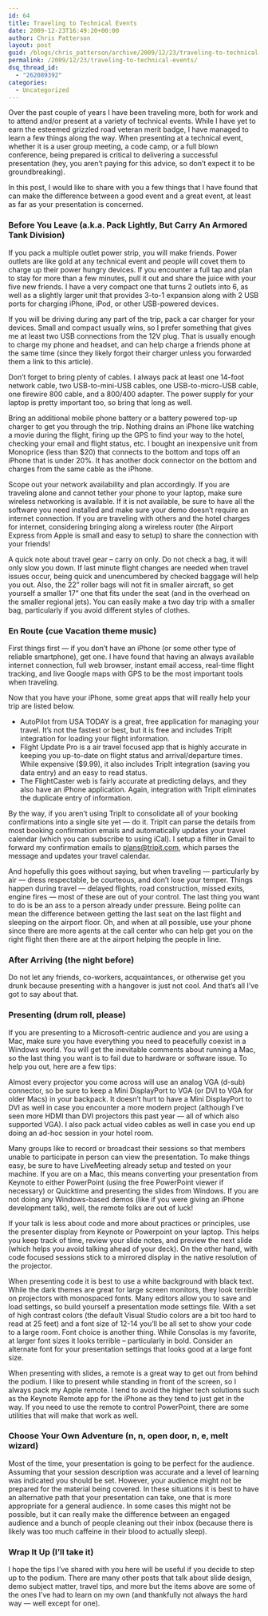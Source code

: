 ```yaml
---
id: 64
title: Traveling to Technical Events
date: 2009-12-23T16:49:20+00:00
author: Chris Patterson
layout: post
guid: /blogs/chris_patterson/archive/2009/12/23/traveling-to-technical-events.aspx
permalink: /2009/12/23/traveling-to-technical-events/
dsq_thread_id:
  - "262089392"
categories:
  - Uncategorized
---
```

Over the past couple of years I have been traveling more, both for work and to attend and/or present at a variety of technical events. While I have yet to earn the esteemed grizzled road veteran merit badge, I have managed to learn a few things along the way. When presenting at a technical event, whether it is a user group meeting, a code camp, or a full blown conference, being prepared is critical to delivering a successful presentation (hey, you aren&rsquo;t paying for this advice, so don&rsquo;t expect it to be groundbreaking).

In this post, I would like to share with you a few things that I have found that can make the difference between a good event and a great event, at least as far as your presentation is concerned.

### Before You Leave (a.k.a. Pack Lightly, But Carry An Armored Tank Division)

If you pack a multiple outlet power strip, you will make friends. Power outlets are like gold at any technical event and people will covet them to charge up their power hungry devices. If you encounter a full tap and plan to stay for more than a few minutes, pull it out and share the juice with your five new friends. I have a very compact one that turns 2 outlets into 6, as well as a slightly larger unit that provides 3-to-1 expansion along with 2 USB ports for charging iPhone, iPod, or other USB-powered devices.

If you will be driving during any part of the trip, pack a car charger for your devices. Small and compact usually wins, so I prefer something that gives me at least two USB connections from the 12V plug. That is usually enough to charge my phone and headset, and can help charge a friends phone at the same time (since they likely forgot their charger unless you forwarded them a link to this article).

Don&rsquo;t forget to bring plenty of cables. I always pack at least one 14-foot network cable, two USB-to-mini-USB cables, one USB-to-micro-USB cable, one firewire 800 cable, and a 800/400 adapter. The power supply for your laptop is pretty important too, so bring that long as well.

Bring an additional mobile phone battery or a battery powered top-up charger to get you through the trip. Nothing drains an iPhone like watching a movie during the flight, firing up the GPS to find your way to the hotel, checking your email and flight status, etc. I bought an inexpensive unit from Monoprice (less than $20) that connects to the bottom and tops off an iPhone that is under 20%. It has another dock connector on the bottom and charges from the same cable as the iPhone.

Scope out your network availability and plan accordingly. If you are traveling alone and cannot tether your phone to your laptop, make sure wireless networking is available. If it is not available, be sure to have all the software you need installed and make sure your demo doesn&rsquo;t require an internet connection. If you are traveling with others and the hotel charges for internet, considering bringing along a wireless router (the Airport Express from Apple is small and easy to setup) to share the connection with your friends!

A quick note about travel gear &#8211; carry on only. Do not check a bag, it will only slow you down. If last minute flight changes are needed when travel issues occur, being quick and unencumbered by checked baggage will help you out. Also, the 22&rdquo; roller bags will not fit in smaller aircraft, so get yourself a smaller 17&rdquo; one that fits under the seat (and in the overhead on the smaller regional jets). You can easily make a two day trip with a smaller bag, particularly if you avoid different styles of clothes.

### En Route (cue Vacation theme music)

First things first &mdash; if you don&rsquo;t have an iPhone (or some other type of reliable smartphone), get one. I have found that having an always available internet connection, full web browser, instant email access, real-time flight tracking, and live Google maps with GPS to be the most important tools when traveling. 

Now that you have your iPhone, some great apps that will really help your trip are listed below.

  * AutoPilot from USA TODAY is a great, free application for managing your travel. It&rsquo;s not the fastest or best, but it is free and includes TripIt integration for loading your flight information.
  * Flight Update Pro is a air travel focused app that is highly accurate in keeping you up-to-date on flight status and arrival/departure times. While expensive ($9.99), it also includes TripIt integration (saving you data entry) and an easy to read status. 
  * The FlightCaster web is fairly accurate at predicting delays, and they also have an iPhone application. Again, integration with TripIt eliminates the duplicate entry of information.

By the way, if you aren&rsquo;t using TripIt to consolidate all of your booking confirmations into a single site yet &mdash; do it. TripIt can parse the details from most booking confirmation emails and automatically updates your travel calendar (which you can subscribe to using iCal). I setup a filter in Gmail to forward my confirmation emails to plans@tripit.com, which parses the message and updates your travel calendar.

And hopefully this goes without saying, but when traveling &mdash; particularly by air &mdash; dress respectable, be courteous, and don&rsquo;t lose your temper. Things happen during travel &mdash; delayed flights, road construction, missed exits, engine fires &mdash; most of these are out of your control. The last thing you want to do is be an ass to a person already under pressure. Being polite can mean the difference between getting the last seat on the last flight and sleeping on the airport floor. Oh, and when at all possible, use your phone since there are more agents at the call center who can help get you on the right flight then there are at the airport helping the people in line.

### After Arriving (the night before)

Do not let any friends, co-workers, acquaintances, or otherwise get you drunk because presenting with a hangover is just not cool. And that&rsquo;s all I&rsquo;ve got to say about that.

### Presenting (drum roll, please)

If you are presenting to a Microsoft-centric audience and you are using a Mac, make sure you have everything you need to peacefully coexist in a Windows world. You will get the inevitable comments about running a Mac, so the last thing you want is to fail due to hardware or software issue. To help you out, here are a few tips:

Almost every projector you come across will use an analog VGA (d-sub) connector, so be sure to keep a Mini DisplayPort to VGA (or DVI to VGA for older Macs) in your backpack. It doesn&rsquo;t hurt to have a Mini DisplayPort to DVI as well in case you encounter a more modern project (although I&rsquo;ve seen more HDMI than DVI projectors this past year &mdash; all of which also supported VGA). I also pack actual video cables as well in case you end up doing an ad-hoc session in your hotel room.

Many groups like to record or broadcast their sessions so that members unable to participate in person can view the presentation. To make things easy, be sure to have LiveMeeting already setup and tested on your machine. If you are on a Mac, this means converting your presentation from Keynote to either PowerPoint (using the free PowerPoint viewer if necessary) or Quicktime and presenting the slides from Windows. If you are not doing any Windows-based demos (like if you were giving an iPhone development talk), well, the remote folks are out of luck!

If your talk is less about code and more about practices or principles, use the presenter display from Keynote or Powerpoint on your laptop. This helps you keep track of time, review your slide notes, and preview the next slide (which helps you avoid talking ahead of your deck). On the other hand, with code focused sessions stick to a mirrored display in the native resolution of the projector.

When presenting code it is best to use a white background with black text. While the dark themes are great for large screen monitors, they look terrible on projectors with monospaced fonts. Many editors allow you to save and load settings, so build yourself a presentation mode settings file. With a set of high contrast colors (the default Visual Studio colors are a bit too hard to read at 25 feet) and a font size of 12-14 you&rsquo;ll be all set to show your code to a large room. Font choice is another thing. While Consolas is my favorite, at larger font sizes it looks terrible &#8211; particularly in bold. Consider an alternate font for your presentation settings that looks good at a large font size.

When presenting with slides, a remote is a great way to get out from behind the podium. I like to present while standing in front of the screen, so I always pack my Apple remote. I tend to avoid the higher tech solutions such as the Keynote Remote app for the iPhone as they tend to just get in the way. If you need to use the remote to control PowerPoint, there are some utilities that will make that work as well.

### Choose Your Own Adventure (n, n, open door, n, e, melt wizard)

Most of the time, your presentation is going to be perfect for the audience. Assuming that your session description was accurate and a level of learning was indicated you should be set. However, your audience might not be prepared for the material being covered. In these situations it is best to have an alternative path that your presentation can take, one that is more appropriate for a general audience. In some cases this might not be possible, but it can really make the difference between an engaged audience and a bunch of people cleaning out their inbox (because there is likely was too much caffeine in their blood to actually sleep).

### Wrap It Up (I&rsquo;ll take it)

I hope the tips I&rsquo;ve shared with you here will be useful if you decide to step up to the podium. There are many other posts that talk about slide design, demo subject matter, travel tips, and more but the items above are some of the ones I&rsquo;ve had to learn on my own (and thankfully not always the hard way &mdash; well except for one).